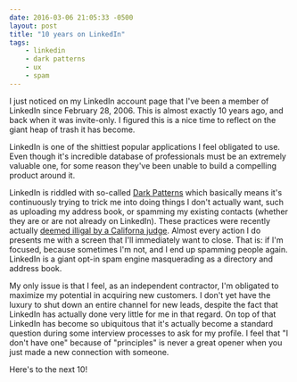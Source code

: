 ```yaml
---
date: 2016-03-06 21:05:33 -0500
layout: post
title: "10 years on LinkedIn"
tags:
    - linkedin
    - dark patterns
    - ux
    - spam
---
```


I just noticed on my LinkedIn account page that I've been a member of LinkedIn
since February 28, 2006. This is almost exactly 10 years ago, and back when it
was invite-only. I figured this is a nice time to reflect on the giant heap of
trash it has become.

LinkedIn is one of the shittiest popular applications I feel obligated to use.
Even though it's incredible database of professionals must be an extremely
valuable one, for some reason they've been unable to build a compelling product
around it.

LinkedIn is riddled with so-called [Dark Patterns][1] which basically means it's
continuously trying to trick me into doing things I don't actually want, such
as uploading my address book, or spamming my existing contacts (whether they
are or are not already on LinkedIn). These practices were recently actually
[deemed illigal by a Californa judge][2]. Almost every action I do presents me
with a screen that I'll immediately want to close. That is: if I'm focused,
because sometimes I'm not, and I end up spamming people again. LinkedIn is a giant
opt-in spam engine masquerading as a directory and address book.

My only issue is that I feel, as an independent contractor, I'm obligated to
maximize my potential in acquiring new customers. I don't yet have the luxury to
shut down an entire channel for new leads, despite the fact that LinkedIn has
actually done very little for me in that regard. On top of that LinkedIn has
become so ubiquitous that it's actually become a standard question during some
interview processes to ask for my profile. I feel that "I don't have one"
because of "principles" is never a great opener when you just made a new
connection with someone.

Here's to the next 10!

[1]: https://medium.com/@danrschlosser/linkedin-dark-patterns-3ae726fe1462
[2]: http://www.fastcodesign.com/3051906/fast-feed/after-lawsuit-settlement-linkedins-dishonest-design-is-now-a-13-million-problem
